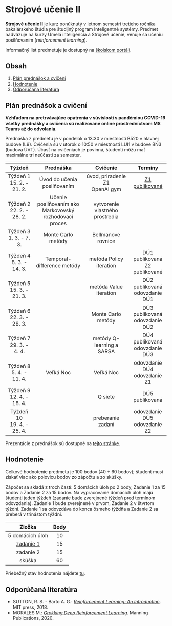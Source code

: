 # Strojové učenie II

**Strojové učenie II** je kurz ponúknutý v letnom semestri tretieho ročníka bakalárskeho štúdia pre študijný program Inteligentné systémy. Predmet nadväzuje na kurzy Umelá inteligencia a Strojové učenie, venuje sa učeniu posilňovaním (*reinforcement learning*).

Informačný list predmetuje je dostupný na [školskom portáli](https://maisportal.tuke.sk/portal/studijneProgramy.mais).

## Obsah
1. [Plán prednášok a cvičení](#plan)
2. [Hodnotenie](#grading)
3. [Odporúčaná literatúra](#textbooks)

## Plán prednášok a cvičení <a name="plan"></a>

**Vzhľadom na pretrvávajúce opatrenia v súvislosti s pandémiou COVID-19 všetky prednášky a cvičenia sú realizované online prostredníctvom MS Teams až do odvolania.**

Prednáška z predmetu je v pondelok o 13:30 v miestnosti B520 v hlavnej budove (L9). Cvičenia sú v utorok o 10:50 v miestnosti LUI1 v budove BN3 (budova ÚVT). Účasť na cvičeniach je povinná, študenti môžu mať maximálne tri neúčasti za semester.

|             Týždeň           | Prednáška |                     Cvičenie                     |               Termíny             |
|:----------------------------:|:---------:|:------------------------------------------------:|:---------------------------------:|
| Týždeň 1<br>15. 2. - 21. 2.  | Úvod do učenia posilňovaním | úvod, priradenie Z1<br>OpenAI gym | [Z1 publikované](assignments/assignment1.md)    |
| Týždeň 2<br>22. 2. - 28. 2.  | Učenie posilňovaním ako<br>Markovovský rozhodovací proces | vytvorenie vlastného prostredia                  |                                   |
| Týždeň 3<br>1. 3. - 7. 3.    | Monte Carlo metódy | Bellmanove rovnice                               |                                   |
| Týždeň 4<br>8. 3. - 14. 3.   | Temporal-difference metódy | metóda Policy iteration                          | DÚ1 publikovaná<br>Z2 publikované |
| Týždeň 5<br>15. 3. - 21. 3.  |           | metóda Value iteration                           | DÚ2 publikovaná<br>odovzdanie DÚ1 |
| Týždeň 6<br>22. 3. - 28. 3.  |           | Monte Carlo metódy                               | DÚ3 publikovaná<br>odovzdanie DÚ2 |
| Týždeň 7<br>29. 3. - 4. 4.   |           | metódy Q-learning a SARSA                        | DÚ4 publikovaná<br>odovzdanie DÚ3 |
| Týždeň 8<br>5. 4. - 11. 4.   | Veľká Noc | Veľká Noc                                        | odovzdanie DÚ4<br>odovzdanie Z1   |
| Týždeň 9<br>12. 4. - 18. 4.  |           | Q siete                                          | DÚ5 publikovaná                   |
| Týždeň 10<br>19. 4. - 25. 4. |           | preberanie zadaní                                | odovzdanie DÚ5<br>odovzdanie Z2   |

Prezentácie z prednášok sú dostupné na [tejto stránke](http://people.tuke.sk/marian.mach/course-mlII-en.html).

## Hodnotenie <a name="grading"></a>

Celkové hodnotenie predmetu je 100 bodov (40 + 60 bodov); študent musí získať viac ako polovicu bodov zo zápočtu a zo skúšky.

Zápočet sa skladá z troch častí: 5 domácich úloh po 2 body, Zadanie 1 za 15 bodov a Zadanie 2 za 15 bodov. Na vypracovanie domácich úloh majú študenti jeden týždeň (zadanie bude zverejnené týždeň pred termínom odovzdania). Zadanie 1 bude zverejnené v prvom, Zadanie 2 v štvrtom týždni. Zadanie 1 sa odovzdáva do konca ôsmeho týždňa a Zadanie 2 sa preberá v trinástom týždni.

|                  Zložka                 | Body |
|:---------------------------------------:|:----:|
|             5 domácich úloh             |  10  |
| [zadanie 1](assignments/assignment1.md) |  15  |
|                zadanie 2                |  15  |
|                 skúška                  |  60  |

Priebežný stav hodnotenia nájdete [tu](https://docs.google.com/spreadsheets/d/19EyknXtyv0s8ocWo8quZOBL9E_RCH4yCI_wg0QdoDbg/edit?usp=sharing).

## Odporúčaná literatúra <a name="textbooks"></a>
* SUTTON, R. S. - Barto A. G.: [*Reinforcement Learning: An Introduction*](https://web.stanford.edu/class/psych209/Readings/SuttonBartoIPRLBook2ndEd.pdf). MIT press, 2018.
* MORALES M.: [*Grokking Deep Reinforcement Learning*](https://www.amazon.com/Grokking-Reinforcement-Learning-Miguel-Morales/dp/1617295450). Manning Publications, 2020.